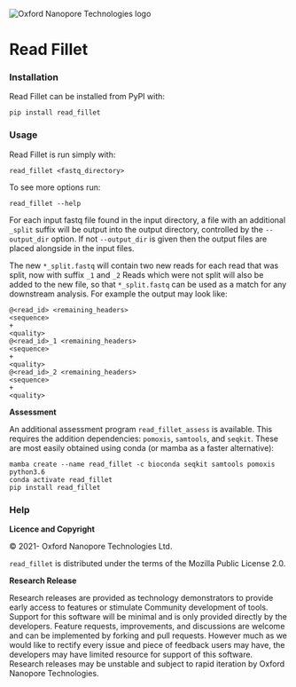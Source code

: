 
![Oxford Nanopore Technologies logo](https://github.com/nanoporetech/medaka/raw/master/images/ONT_logo_590x106.png)

# Read Fillet


### Installation

Read Fillet can be installed from PyPI with:

    pip install read_fillet

### Usage

Read Fillet is run simply with:

    read_fillet <fastq_directory> 

To see more options run:

    read_fillet --help

For each input fastq file found in the input directory, a file with an additional `_split` suffix will be output into the output directory, controlled by the `--output_dir` option. If not `--output_dir` is given then the output files are placed alongside in the input files.

The new `*_split.fastq` will contain two new reads for each read that was split, now with suffix `_1` and `_2`
Reads which were not split will also be added to the new file, so that `*_split.fastq` can be used as a match for any downstream analysis. For example the output may look like:

    @<read_id> <remaining_headers>
    <sequence>
    +
    <quality>
    @<read_id>_1 <remaining_headers>
    <sequence>
    +
    <quality>
    @<read_id>_2 <remaining_headers>
    <sequence>
    +
    <quality>

**Assessment**

An additional assessment program `read_fillet_assess` is available. This requires the addition dependencies: `pomoxis`, `samtools`, and `seqkit`. These are most easily obtained using conda (or mamba as a faster alternative):

    mamba create --name read_fillet -c bioconda seqkit samtools pomoxis python3.6
    conda activate read_fillet
    pip install read_fillet


### Help

**Licence and Copyright**

© 2021- Oxford Nanopore Technologies Ltd.

`read_fillet` is distributed under the terms of the Mozilla Public License 2.0.

**Research Release**

Research releases are provided as technology demonstrators to provide early
access to features or stimulate Community development of tools. Support for
this software will be minimal and is only provided directly by the developers.
Feature requests, improvements, and discussions are welcome and can be
implemented by forking and pull requests. However much as we would
like to rectify every issue and piece of feedback users may have, the
developers may have limited resource for support of this software. Research
releases may be unstable and subject to rapid iteration by Oxford Nanopore
Technologies.
